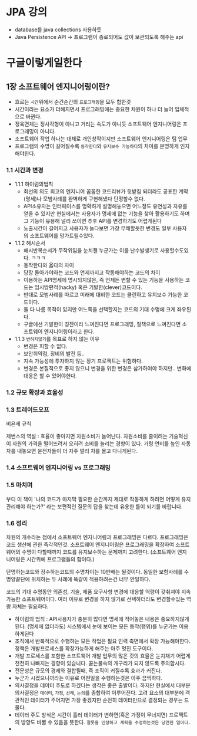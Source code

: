 # JPA 강의
- database를 java collections 사용하듯
- Java Persistence API -> 프로그램이 종료되어도 값이 보관되도록 해주는 api

# 구글이렇게일한다

##  1장 소프트웨어 엔지니어링이란?
- 흐르는 `시간`위에서 순간순간의 `프로그래밍`을 모두 합한것
- 시간이라는 요소가 더해지면서 프로그래밍에는 중요한 차원이 하나 더 늘어 입체적으로 바뀐다.
- 정육면체는 정사각형이 아니고 거리는 속도가 아니듯 소프트웨어 엔지니어링은 프로그래밍이 아니다.
- 소프트웨어 작업 하나는 대체로 개인창작이지만 소프트웨어 엔지니어링은 팀 업무
- 프로그램의 수명이 길어질수록 `동작한다`와 `유지보수 가능하다`의 차이를 분명하게 인지해야한다.

### 1.1 시간과 변경
- 1.1.1 하이럼의법칙
	- 최선의 의도 최고의 엔지니어 꼼꼼한 코드리뷰가 뒷받침 되더라도 
	  공표한 계약(명세)나 모범사례를 완벽하게 구현해냈다 단정할수 없다.
	- API소유자는 인터페이스를 명확하게 설명해놓으면 어느정도 유연성과 자유를 얻을 수 있지만 
	  현실에서는 사용자가 명세에 없는 기능을 찾아 활용하기도 하며 그 기능이 유용해 널리 쓰이면 
	  추후 API를 변경하기도 어렵게된다
	- 노출시간이 길어지고 사용자가 늘다보면 가장 무해할듯한 변경도 일부 사용자의 소프트웨어를 망가트릴수있다.
- 1.1.2 해시순서
	- 해시반복순서가 무작위임을 눈치챈 누군가는 이를 난수발생기로 사용할수도있다. ㅋㅋㅋ
	- 동작한다와 옳다의 차이
	- 당장 돌아가야하는 코드와 언제까지고 작동해야하는 코드의 차이
	- 이용하는 API명세에 명시되지않은, 즉 언제든 변할 수 있는 기능을 사용하는 코드는 임시방편적(hacky) 혹은 기발한(clever)코드이다.
	- 반대로 모범사례를 따르고 미래에 대비한 코드는 클린하고 유지보수 가능한 코드이다.
	- 둘 다 나름 목적이 있지만 어느쪽을 선택할지는 코드의 기대 수명에 크게 좌우된다. 
	- 구글에선 기발한이 칭잔이라 느껴진다면 프로그래밍, 질책으로 느껴진다면 소프트웨어 엔지니어링이라고 한다.
- 1.1.3 `변하지않기`를 목표로 하지 않는 이유
	- 변경은 피할 수 없다.
	- 보안취약점, 장비의 발전 등..
	- 지속 가능성에 투자하지 않는 장기 프로젝트는 위험하다.
	- 변경은 본질적으로 좋지 않으니 변경을 위한 변경은 삼가하여야 하지만.. 변화에 대응은 할 수 있어야한다.

### 1.2 규모 확장과 효울성

### 1.3 트레이드오프

비욘세 규칙

제번스의 역설 : 효율이 좋아지면 자원소비가 늘어난다. 자원소비를 줄이려는 기술혁신이 자원의 가격을 떨어뜨려서 오히려 소비를 늘리는 경향이 있다. 가령 연비를 높인 자동차를 내놓으면 운전자들이 더 자주 멀리 차를 몰고 다니게된다.

### 1.4 소프트웨어 엔지니어링 vs 프로그래밍

### 1.5 마치며
부디 이 책이 '나의 코드가 마지막 필요한 순간까지 제대로 작동하게 하려면 어떻게 유지 관리해야 하는가?' 라는 보편적인 질문의 답을 찾는데 유용한 틀이 되기를 바랍니다.

### 1.6 정리
차원의 개수라는 점에서 소프트웨어 엔지니어링과 프로그래밍은 다르다.
프로그래밍은 코드 생산에 관한 즉각적인것.
소프트웨어 엔지니어링은 프로그래밍을 확장하여 소프트웨어의 수명이 다할때까지 코드를 유지보수하는 문제까지 고려한다.
(소프트웨어 엔지니어링은 시간위에 프로그램들의 합이다.)

단명하는코드와 장수하는코드의 수명차이는 10만배는 될것이다. 동일한 보함사례를 수명양끝단에 위치하는 두 사례에 똑같이 적용하려는건 너무 안일하다.

코드의 기대 수명동안 의존성, 기술, 제품 요구사항 변경에 대응할 역량이 갖춰져야 지속가능한 소프트웨어이다. 여러 이유로 변경을 하지 않기로 선택하더라도 변경할수있는 역량 자체는 필요하다.
- 하이럼의 법칙 : API사용자가 충분히 많다면 명세에 적어놓은 내용은 중요하지않게된다. (명세에 없더라도) 시스템에서 눈에 보이는 모든 동작(행위)를 누군가는 이용하게된다
- 조직에서 반복적으로 수행하는 모든 작업은 필요 인력 측면에서 확장 가능해야한다. 정책은 개발프로세스를 확장가능하게 해주는 아주 멋진 도구이다.
-  개발 프로세스를 포함한 소프트웨어 개발 업무의 많은 것의 효율은 눈치채기 어렵게 천천히 나빠지는 경향이 있습니다. 끓는물속의 개구리가 되지 않도록 주의합시다.
- 전문성은 규모의 경제와 결합될때, 즉 조직이 커질수록 효과가 커진다.
- 누군가 시켰으니까라는 이유로 어떤일을 수행하는것은 아주 끔찍하다.
- 의사결정을 데이터 주도로 하겠다는 생각은 좋은 출발이다. 하지만 현실에서 대부분 의사결정은 `데이터`, `가정`, `선례`, `논의`를 종합하여 이루어진다. 고려 요소의 대부분에 객관적인 데이터가 주어지면 가장 좋겠지만 순전히 데이터만으로 결정되는 경우는 드물다.
- 데이터 주도 방식은 시간이 흘러 데이터가 변하면(혹은 가정이 무너지면) 프로젝트의 방향도 바뀔 수 있음을 뜻한다. `잘못을 인정하고 계획을 수정하는것은 당연한 일이다.`
- 